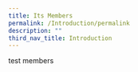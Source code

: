 ```yaml
---
title: Its Members
permalink: /Introduction/permalink
description: ""
third_nav_title: Introduction
---
```


test members